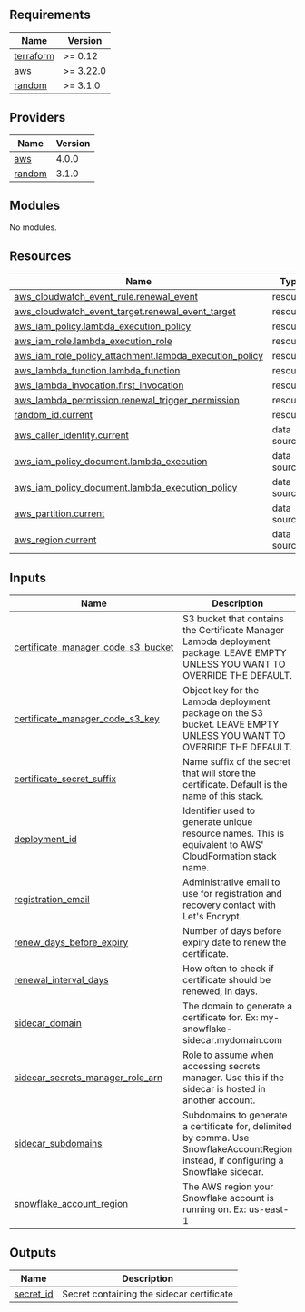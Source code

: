 ## Requirements

| Name | Version |
|------|---------|
| <a name="requirement_terraform"></a> [terraform](#requirement\_terraform) | >= 0.12 |
| <a name="requirement_aws"></a> [aws](#requirement\_aws) | >= 3.22.0 |
| <a name="requirement_random"></a> [random](#requirement\_random) | >= 3.1.0 |

## Providers

| Name | Version |
|------|---------|
| <a name="provider_aws"></a> [aws](#provider\_aws) | 4.0.0 |
| <a name="provider_random"></a> [random](#provider\_random) | 3.1.0 |

## Modules

No modules.

## Resources

| Name | Type |
|------|------|
| [aws_cloudwatch_event_rule.renewal_event](https://registry.terraform.io/providers/hashicorp/aws/latest/docs/resources/cloudwatch_event_rule) | resource |
| [aws_cloudwatch_event_target.renewal_event_target](https://registry.terraform.io/providers/hashicorp/aws/latest/docs/resources/cloudwatch_event_target) | resource |
| [aws_iam_policy.lambda_execution_policy](https://registry.terraform.io/providers/hashicorp/aws/latest/docs/resources/iam_policy) | resource |
| [aws_iam_role.lambda_execution_role](https://registry.terraform.io/providers/hashicorp/aws/latest/docs/resources/iam_role) | resource |
| [aws_iam_role_policy_attachment.lambda_execution_policy](https://registry.terraform.io/providers/hashicorp/aws/latest/docs/resources/iam_role_policy_attachment) | resource |
| [aws_lambda_function.lambda_function](https://registry.terraform.io/providers/hashicorp/aws/latest/docs/resources/lambda_function) | resource |
| [aws_lambda_invocation.first_invocation](https://registry.terraform.io/providers/hashicorp/aws/latest/docs/resources/lambda_invocation) | resource |
| [aws_lambda_permission.renewal_trigger_permission](https://registry.terraform.io/providers/hashicorp/aws/latest/docs/resources/lambda_permission) | resource |
| [random_id.current](https://registry.terraform.io/providers/hashicorp/random/latest/docs/resources/id) | resource |
| [aws_caller_identity.current](https://registry.terraform.io/providers/hashicorp/aws/latest/docs/data-sources/caller_identity) | data source |
| [aws_iam_policy_document.lambda_execution](https://registry.terraform.io/providers/hashicorp/aws/latest/docs/data-sources/iam_policy_document) | data source |
| [aws_iam_policy_document.lambda_execution_policy](https://registry.terraform.io/providers/hashicorp/aws/latest/docs/data-sources/iam_policy_document) | data source |
| [aws_partition.current](https://registry.terraform.io/providers/hashicorp/aws/latest/docs/data-sources/partition) | data source |
| [aws_region.current](https://registry.terraform.io/providers/hashicorp/aws/latest/docs/data-sources/region) | data source |

## Inputs

| Name | Description | Type | Default | Required |
|------|-------------|------|---------|:--------:|
| <a name="input_certificate_manager_code_s3_bucket"></a> [certificate\_manager\_code\_s3\_bucket](#input\_certificate\_manager\_code\_s3\_bucket) | S3 bucket that contains the Certificate Manager Lambda deployment package. LEAVE EMPTY UNLESS YOU WANT TO OVERRIDE THE DEFAULT. | `string` | `""` | no |
| <a name="input_certificate_manager_code_s3_key"></a> [certificate\_manager\_code\_s3\_key](#input\_certificate\_manager\_code\_s3\_key) | Object key for the Lambda deployment package on the S3 bucket. LEAVE EMPTY UNLESS YOU WANT TO OVERRIDE THE DEFAULT. | `string` | `""` | no |
| <a name="input_certificate_secret_suffix"></a> [certificate\_secret\_suffix](#input\_certificate\_secret\_suffix) | Name suffix of the secret that will store the certificate. Default is the name of this stack. | `string` | `""` | no |
| <a name="input_deployment_id"></a> [deployment\_id](#input\_deployment\_id) | Identifier used to generate unique resource names. This is equivalent to AWS' CloudFormation stack name. | `string` | `""` | no |
| <a name="input_registration_email"></a> [registration\_email](#input\_registration\_email) | Administrative email to use for registration and recovery contact with Let's Encrypt. | `string` | `""` | no |
| <a name="input_renew_days_before_expiry"></a> [renew\_days\_before\_expiry](#input\_renew\_days\_before\_expiry) | Number of days before expiry date to renew the certificate. | `number` | `35` | no |
| <a name="input_renewal_interval_days"></a> [renewal\_interval\_days](#input\_renewal\_interval\_days) | How often to check if certificate should be renewed, in days. | `number` | `1` | no |
| <a name="input_sidecar_domain"></a> [sidecar\_domain](#input\_sidecar\_domain) | The domain to generate a certificate for. Ex: my-snowflake-sidecar.mydomain.com | `string` | `""` | no |
| <a name="input_sidecar_secrets_manager_role_arn"></a> [sidecar\_secrets\_manager\_role\_arn](#input\_sidecar\_secrets\_manager\_role\_arn) | Role to assume when accessing secrets manager. Use this if the sidecar is hosted in another account. | `string` | `""` | no |
| <a name="input_sidecar_subdomains"></a> [sidecar\_subdomains](#input\_sidecar\_subdomains) | Subdomains to generate a certificate for, delimited by comma. Use SnowflakeAccountRegion instead, if configuring a Snowflake sidecar. | `string` | `""` | no |
| <a name="input_snowflake_account_region"></a> [snowflake\_account\_region](#input\_snowflake\_account\_region) | The AWS region your Snowflake account is running on. Ex: us-east-1 | `string` | `""` | no |

## Outputs

| Name | Description |
|------|-------------|
| <a name="output_secret_id"></a> [secret\_id](#output\_secret\_id) | Secret containing the sidecar certificate |
